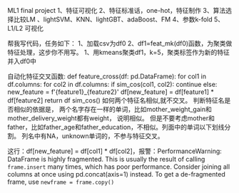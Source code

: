 ML1 final project
1、特征可视化
2、特征标准话，one-hot，特征制作
3、算法选择比较LM 、lightSVM、KNN、lightGBT、adaBoost、FM
4、参数k-fold
5、L1/L2 可视化

帮我写代码，任务如下：
1、加载csv为df0
2、df1=feat_mk(df0)函数，为聚类做特征处理，这步你不用写。
1、用kmeans聚类df1，k=5，聚类标签作为新的特征并入df0中

自动化特征交叉函数:
def feature_cross(df: pd.DataFrame):
    for col1 in df.columns:
        for col2 in df.columns:
            if sim_cos(col1, col2):
                continue
            else:
               new_feature = f'{feature1}_{feature2}'
               df[new_feature] = df[feature1] * df[feature2]
    return df
sim_cos() 如何两个特征名相似,就不交叉。 判断特征名是否相似的依据是，
两个名字存在一样的单词，比如mother_weight_gain和mother_delivery_weight都有weight， 说明相似。
但是不要考虑mother和father，比如father_age和father_education，不相似。列面中的单词以下划线分割。
列名中有NA，unknown单词的，不参与特征交叉。


这行：df[new_feature] = df[col1] * df[col2]，报警：PerformanceWarning: DataFrame is highly fragmented.  This is usually the result of calling `frame.insert` many times, which has poor performance.  Consider joining all columns at once using pd.concat(axis=1) instead. To get a de-fragmented frame, use `newframe = frame.copy()`
